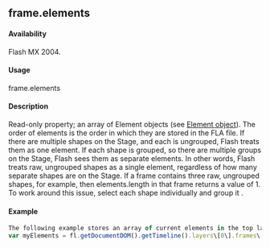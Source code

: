 ## frame.elements

#### Availability

Flash MX 2004.

#### Usage

frame.elements

#### Description

Read-only property; an array of Element objects (see [Element object](../Element_object/element_summary.md)). The order of elements is the order in which they are stored in the FLA file. If there are multiple shapes on the Stage, and each is ungrouped, Flash treats them as one element. If each shape is grouped, so there are multiple groups on the Stage, Flash sees them as separate elements. In other words, Flash treats raw, ungrouped shapes as a single element, regardless of how many separate shapes are on the Stage. If a frame contains three raw, ungrouped shapes, for example, then elements.length in that frame returns a value of 1. To work around this issue, select each shape individually and group it .

#### Example

```javascript
The following example stores an array of current elements in the top layer, first frame in the myElements variable:
var myElements = fl.getDocumentDOM().getTimeline().layers\[0\].frames\[0\].elements;

```